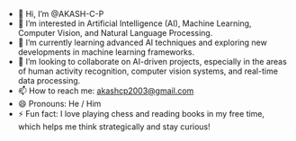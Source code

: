 - 👋 Hi, I’m @AKASH-C-P
- 👀 I’m interested in Artificial Intelligence (AI), Machine Learning, Computer Vision, and Natural Language Processing.
- 🌱 I’m currently learning advanced AI techniques and exploring new developments in machine learning frameworks.
- 💞️ I’m looking to collaborate on AI-driven projects, especially in the areas of human activity recognition, computer vision systems, and real-time data processing.
- 📫 How to reach me: akashcp2003@gmail.com 
- 😄 Pronouns: He / Him
- ⚡ Fun fact: I love playing chess and reading books in my free time, which helps me think strategically and stay curious!

<!---
AKASH-C-P/AKASH-C-P is a ✨ special ✨ repository because its `README.md` (this file) appears on your GitHub profile.
You can click the Preview link to take a look at your changes.
--->
